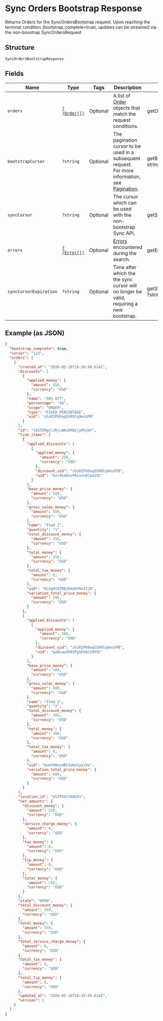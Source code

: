 
# Sync Orders Bootstrap Response

Returns Orders for the SyncOrdersBootstrap request.
Upon reaching the terminal condition (bootstrap_complete=true),
updates can be streamed via the non-boostrap SyncOrdersRequest

## Structure

`SyncOrdersBootstrapResponse`

## Fields

| Name | Type | Tags | Description | Getter | Setter |
|  --- | --- | --- | --- | --- | --- |
| `orders` | [`?(Order[])`](../../doc/models/order.md) | Optional | A list of<br>[Order](../../doc/models/order.md) objects that match the request conditions. | getOrders(): ?array | setOrders(?array orders): void |
| `bootstrapCursor` | `?string` | Optional | The pagination cursor to be used in a subsequent request.<br>For more information, see [Pagination](https://developer.squareup.com/docs/basics/api101/pagination). | getBootstrapCursor(): ?string | setBootstrapCursor(?string bootstrapCursor): void |
| `syncCursor` | `?string` | Optional | The cursor which can be used with the non-bootstrap Sync API. | getSyncCursor(): ?string | setSyncCursor(?string syncCursor): void |
| `errors` | [`?(Error[])`](../../doc/models/error.md) | Optional | [Errors](../../doc/models/error.md) encountered during the search. | getErrors(): ?array | setErrors(?array errors): void |
| `syncCursorExpiration` | `?string` | Optional | Time after which the the sync cursor will no longer be valid, requiring a new bootstrap. | getSyncCursorExpiration(): ?string | setSyncCursorExpiration(?string syncCursorExpiration): void |

## Example (as JSON)

```json
{
  "bootstrap_complete": true,
  "cursor": "123",
  "orders": [
    {
      "created_at": "2020-05-18T16:30:49.614Z",
      "discounts": [
        {
          "applied_money": {
            "amount": 550,
            "currency": "USD"
          },
          "name": "50% Off",
          "percentage": "50",
          "scope": "ORDER",
          "type": "FIXED_PERCENTAGE",
          "uid": "zGsRZP69aqSSR9lq9euSPB"
        }
      ],
      "id": "CAISENgvlJ6jLWAzERDzjyHVybY",
      "line_items": [
        {
          "applied_discounts": [
            {
              "applied_money": {
                "amount": 250,
                "currency": "USD"
              },
              "discount_uid": "zGsRZP69aqSSR9lq9euSPB",
              "uid": "9zr9S4dxvPAixvn0lpa1VC"
            }
          ],
          "base_price_money": {
            "amount": 500,
            "currency": "USD"
          },
          "gross_sales_money": {
            "amount": 500,
            "currency": "USD"
          },
          "name": "Item 1",
          "quantity": "1",
          "total_discount_money": {
            "amount": 250,
            "currency": "USD"
          },
          "total_money": {
            "amount": 250,
            "currency": "USD"
          },
          "total_tax_money": {
            "amount": 0,
            "currency": "USD"
          },
          "uid": "ULkg0tQTRK2bkU9fNv3IJD",
          "variation_total_price_money": {
            "amount": 500,
            "currency": "USD"
          }
        },
        {
          "applied_discounts": [
            {
              "applied_money": {
                "amount": 300,
                "currency": "USD"
              },
              "discount_uid": "zGsRZP69aqSSR9lq9euSPB",
              "uid": "qa8LwwZK82FgSEkQc2HYVC"
            }
          ],
          "base_price_money": {
            "amount": 300,
            "currency": "USD"
          },
          "gross_sales_money": {
            "amount": 600,
            "currency": "USD"
          },
          "name": "Item 2",
          "quantity": "2",
          "total_discount_money": {
            "amount": 300,
            "currency": "USD"
          },
          "total_money": {
            "amount": 300,
            "currency": "USD"
          },
          "total_tax_money": {
            "amount": 0,
            "currency": "USD"
          },
          "uid": "mumY8Nun4BC5aKe2yyx5a",
          "variation_total_price_money": {
            "amount": 600,
            "currency": "USD"
          }
        }
      ],
      "location_id": "057P5VYJ4A5X1",
      "net_amounts": {
        "discount_money": {
          "amount": 550,
          "currency": "USD"
        },
        "service_charge_money": {
          "amount": 0,
          "currency": "USD"
        },
        "tax_money": {
          "amount": 0,
          "currency": "USD"
        },
        "tip_money": {
          "amount": 0,
          "currency": "USD"
        },
        "total_money": {
          "amount": 550,
          "currency": "USD"
        }
      },
      "state": "OPEN",
      "total_discount_money": {
        "amount": 550,
        "currency": "USD"
      },
      "total_money": {
        "amount": 550,
        "currency": "USD"
      },
      "total_service_charge_money": {
        "amount": 0,
        "currency": "USD"
      },
      "total_tax_money": {
        "amount": 0,
        "currency": "USD"
      },
      "total_tip_money": {
        "amount": 0,
        "currency": "USD"
      },
      "updated_at": "2020-05-18T16:30:49.614Z",
      "version": 1
    }
  ]
}
```

